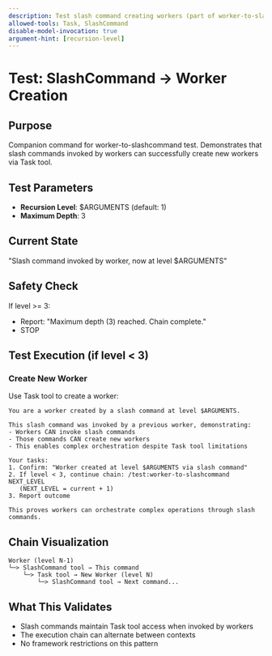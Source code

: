 ```yaml
---
description: Test slash command creating workers (part of worker-to-slashcommand chain)
allowed-tools: Task, SlashCommand
disable-model-invocation: true
argument-hint: [recursion-level]
---
```


# Test: SlashCommand → Worker Creation

## Purpose
Companion command for worker-to-slashcommand test. Demonstrates that slash commands invoked by workers can successfully create new workers via Task tool.

## Test Parameters
- **Recursion Level**: $ARGUMENTS (default: 1)
- **Maximum Depth**: 3

## Current State
"Slash command invoked by worker, now at level $ARGUMENTS"

## Safety Check
If level >= 3:
- Report: "Maximum depth (3) reached. Chain complete."
- STOP

## Test Execution (if level < 3)

### Create New Worker
Use Task tool to create a worker:

```
You are a worker created by a slash command at level $ARGUMENTS.

This slash command was invoked by a previous worker, demonstrating:
- Workers CAN invoke slash commands
- Those commands CAN create new workers
- This enables complex orchestration despite Task tool limitations

Your tasks:
1. Confirm: "Worker created at level $ARGUMENTS via slash command"
2. If level < 3, continue chain: /test:worker-to-slashcommand NEXT_LEVEL
   (NEXT_LEVEL = current + 1)
3. Report outcome

This proves workers can orchestrate complex operations through slash commands.
```

## Chain Visualization
```
Worker (level N-1)
└─> SlashCommand tool → This command
    └─> Task tool → New Worker (level N)
        └─> SlashCommand tool → Next command...
```

## What This Validates
- Slash commands maintain Task tool access when invoked by workers
- The execution chain can alternate between contexts
- No framework restrictions on this pattern